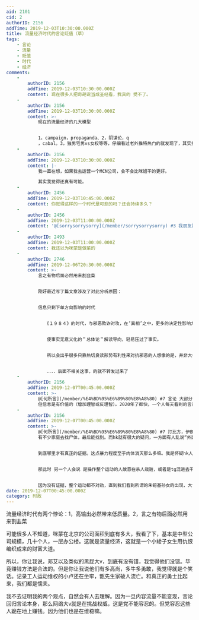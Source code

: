 ```yaml
---
aid: 2101
cid: 2
authorID: 2156
addTime: 2019-12-03T10:30:00.000Z
title: 流量经济时代的言论贬值（草）
tags:
    - 言论
    - 流量
    - 贬值
    - 时代
    - 经济
comments:
    -
        authorID: 2156
        addTime: 2019-12-03T10:30:00.000Z
        content: 现在很多人把奇葩说当成圣经看，我真的 受不了。
    -
        authorID: 2156
        addTime: 2019-12-03T10:30:00.000Z
        content: >-
            现在的流量经济的几大模型


            1，campaign，propaganda、2，阴谋论，q
            ，cabal。3，独男宅男vs女权等等，仔细看过老外推特热门的就发现了，其实推特的热门跟weibo一样恶心恶臭都是被卖钱了的。到处都是dem复读机和川普复读机。
    -
        authorID: 2156
        addTime: 2019-12-03T10:30:00.000Z
        content: |-
            我一直在想，如果我去运营一个MCN公司，会不会比咪姐干的更好。

            其实我觉得还真有可能。
    -
        authorID: 2456
        addTime: 2019-12-03T10:45:00.000Z
        content: 你觉得这样的一个时代是可悲的吗？还会持续多久？
    -
        authorID: 2456
        addTime: 2019-12-03T11:00:00.000Z
        content: '@[sorrysorrysorry](/member/sorrysorrysorry) #3 我朋友跟你说过一样的话。'
    -
        authorID: 2493
        addTime: 2019-12-03T11:00:00.000Z
        content: 我还以为咪蒙是做菜的
    -
        authorID: 2746
        addTime: 2019-12-06T20:30:00.000Z
        content: >-
            言之有物后面必然用来割韭菜


            刚好最近写了篇文章涉及了对此分析原因：


            信息只剩下单方向影响的时代


            　　《１９８４》的时代，与邪恶欺诈对攻，在’真相’之中，更多的决定性影响力的部分，反而在于无法靠把什么推到眼前立刻轻松说服对方的那种真相形式。


            　　使事实无意义化的＂总体论＂解读导向，轻易压过了事实。


            　　所以会出乎很多只靠热切良读形势有利性来对抗邪恶的人想像的是，并非大多数纠正事实的内容，都有物质证据可依靠，能寄望靠证据、数据来真的压倒多少谬误，甚至反而可以说，越是起决定性影响的地方，越经常反而是毫无证据可谈，证据早已不支持到这么远的结论的地方，只能以纯粹的抽象分析理论、解说导向、认知观念的对攻而已了。


            　　．．．．后面不相关这事，的就不转发过来了
    -
        authorID: 2156
        addTime: 2019-12-07T00:45:00.000Z
        content: >-
            @[何所言](/member/%E4%BD%95%E6%89%80%E8%A8%80) #7 言论 大部分时候（应该）会被计算成信息
            但信息是有价值的（增加理智或反理智）。2020年了都快，一个人每天看到的言论可能超过1990年的人的100，1000倍。言论是在严重贬值的。（但信息是守恒的）最后我们看到的结论就是，今天的言论已经没有了正面价值
    -
        authorID: 2156
        addTime: 2019-12-07T00:45:00.000Z
        content: >-
            @[何所言](/member/%E4%BD%95%E6%89%80%E8%A8%80) #7 打比方，伊朗人说他们死了几百人
            有不少家庭去找尸体，最后能找到。而hk就有很大的疑问，一方面有人乱说“外面故意弄冒充的尸体来吓唬hk人，一方面有人说今年比往年多了两百多自杀案例


            到底哪里才有真正的证据。这点暴力程度至于肉体消灭那么多嘛。我是怀疑hk人在死亡案例上夸大的，死人的家庭朋友难道就都一个没了？


            那此时 另一个人会说 是操作整个运动的人故意在杀人栽赃，或者是tg混进去干的。


            因为没有证据，整个运动都不对劲，直到我们看到所谓的朱镕基孙女的出现，大台终于来了。
date: 2019-12-07T00:45:00.000Z
category: 时政
---
```


流量经济时代有两个悖论：1，高输出必然带来低质量。2，言之有物后面必然用来割韭菜

可能很多人不知道，咪蒙在北京的公司面积到底有多大，我看了下，基本是中型公司规模，几十个人，一层办公楼。这就是流量经济，这就是一个小矮子女生用仇恨编织成来的财富大道。

所以，你让我说，邓艾以及类似的黑屁大v，到底有没有错，我觉得他们没错。毕竟赚钱方法是合法的。但是你让我说他们有多高尚，多牛多勇敢，我觉得就是个笑话。记录工人运动维权的小卢还在坐牢，甑先生家破人流亡。和真正的勇士比起来，我们都是懦夫。

我不去证明我的两个观点，自然会有人去理解。因为一旦内容流量不能变现，言论回归言论本身，那么网络大v就是在挑战权威，这是党不能容忍的。但党容忍这些人跪在地上赚钱。因为他们也是在维稳嘛。

